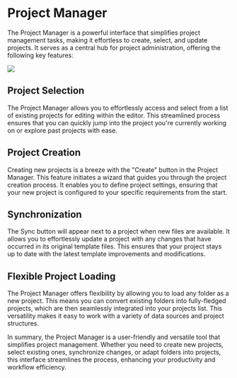 # Project Manager

The Project Manager is a powerful interface that simplifies project management tasks, making it effortless to create, select, and update projects. It serves as a central hub for project administration, offering the following key features:

![](https://github.com/UltraEngine/Documentation/blob/master/Images/projectmanager.png?raw=true)

## Project Selection
The Project Manager allows you to effortlessly access and select from a list of existing projects for editing within the editor. This streamlined process ensures that you can quickly jump into the project you're currently working on or explore past projects with ease.

## Project Creation
Creating new projects is a breeze with the "Create" button in the Project Manager. This feature initiates a wizard that guides you through the project creation process. It enables you to define project settings, ensuring that your new project is configured to your specific requirements from the start.

## Synchronization
The Sync button will appear next to a project when new files are available. It allows you to effortlessly update a project with any changes that have occurred in its original template files. This ensures that your project stays up to date with the latest template improvements and modifications.

## Flexible Project Loading
The Project Manager offers flexibility by allowing you to load any folder as a new project. This means you can convert existing folders into fully-fledged projects, which are then seamlessly integrated into your projects list. This versatility makes it easy to work with a variety of data sources and project structures.

In summary, the Project Manager is a user-friendly and versatile tool that simplifies project management. Whether you need to create new projects, select existing ones, synchronize changes, or adapt folders into projects, this interface streamlines the process, enhancing your productivity and workflow efficiency.
